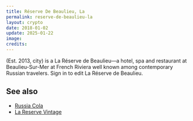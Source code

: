 ```yaml
---
title: Réserve De Beaulieu, La
permalink: reserve-de-beaulieu-la
layout: crypto
date: 2018-01-02
update: 2025-01-22
image:
credits:
---
```


(Est. 2013, city) is a La Réserve de Beaulieu—a hotel, spa and restaurant at Beaulieu-Sur-Mer at French Riviera well known among contemporary Russian travelers. Sign in to edit La Réserve de Beaulieu.

## See also

+ [Russia Cola](index)
+ [La Reserve Vintage](index)
